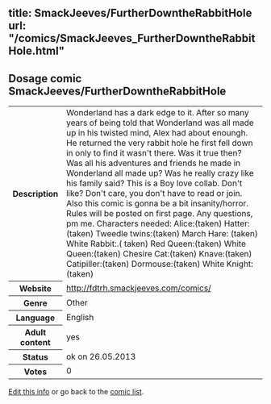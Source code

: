 title: SmackJeeves/FurtherDowntheRabbitHole
url: "/comics/SmackJeeves_FurtherDowntheRabbitHole.html"
---
Dosage comic SmackJeeves/FurtherDowntheRabbitHole
-----------------------------------------

<p id="msg"></p>
<script type="text/javascript">
if (window.location.search === '?edit_info_mail=sent_ok') {
  var elem = document.getElementById("msg");
  elem.innerHTML = 'Edited information sucessfully sent for review, which is usually done daily. Thanks!';
  elem.className = 'ok';
}
</script>
<table class="comicinfo">
<tr>
<th>Description</th><td>Wonderland has a dark edge to it. After so many years of being told that Wonderland was all made up in his twisted mind, Alex had about enoungh. He returned the very rabbit hole he first fell down in only to find it wasn't there. Was it true then? Was all his adventures and friends he made in Wonderland all made up? Was he really crazy like his family said? This is a Boy love collab. Don't like? Don't care, you don't have to read or join. Also this comic is gonna be a bit insanity/horror. Rules will be posted on first page. Any questions, pm me. Characters needed: Alice:(taken) Hatter:(taken) Tweedle twins:(taken) March Hare: (taken) White Rabbit:.( taken) Red Queen:(taken) White Queen:(taken) Chesire Cat:(taken) Knave:(taken) Catipiller:(taken) Dormouse:(taken) White Knight: (taken)</td>
</tr>
<tr>
<th>Website</th><td><a href="http://fdtrh.smackjeeves.com/comics/">http://fdtrh.smackjeeves.com/comics/</a></td>
</tr>
<tr>
<th>Genre</th><td>Other</td>
</tr>
<tr>
<th>Language</th><td>English</td>
</tr>
<tr>
<th>Adult content</th><td>yes</td>
</tr>
<tr>
<th>Status</th><td>ok on 26.05.2013</td>
</tr>
<tr>
<th>Votes</th><td>0</td>
</tr>
</table>

[Edit this info](SmackJeeves_FurtherDowntheRabbitHole_edit.html) or go back to the [comic list](../comic-index.html).
